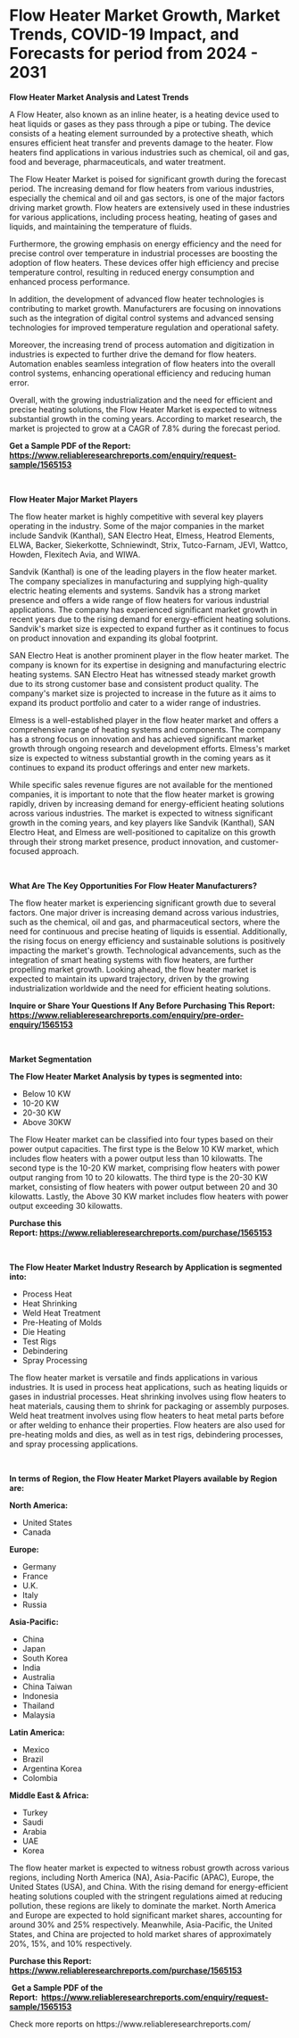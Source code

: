 <p><h1>Flow Heater Market Growth, Market Trends, COVID-19 Impact, and Forecasts for period from 2024 - 2031</h1></p><p><strong>Flow Heater Market Analysis and Latest Trends</strong></p>
<p><p>A Flow Heater, also known as an inline heater, is a heating device used to heat liquids or gases as they pass through a pipe or tubing. The device consists of a heating element surrounded by a protective sheath, which ensures efficient heat transfer and prevents damage to the heater. Flow heaters find applications in various industries such as chemical, oil and gas, food and beverage, pharmaceuticals, and water treatment.</p><p>The Flow Heater Market is poised for significant growth during the forecast period. The increasing demand for flow heaters from various industries, especially the chemical and oil and gas sectors, is one of the major factors driving market growth. Flow heaters are extensively used in these industries for various applications, including process heating, heating of gases and liquids, and maintaining the temperature of fluids.</p><p>Furthermore, the growing emphasis on energy efficiency and the need for precise control over temperature in industrial processes are boosting the adoption of flow heaters. These devices offer high efficiency and precise temperature control, resulting in reduced energy consumption and enhanced process performance.</p><p>In addition, the development of advanced flow heater technologies is contributing to market growth. Manufacturers are focusing on innovations such as the integration of digital control systems and advanced sensing technologies for improved temperature regulation and operational safety.</p><p>Moreover, the increasing trend of process automation and digitization in industries is expected to further drive the demand for flow heaters. Automation enables seamless integration of flow heaters into the overall control systems, enhancing operational efficiency and reducing human error.</p><p>Overall, with the growing industrialization and the need for efficient and precise heating solutions, the Flow Heater Market is expected to witness substantial growth in the coming years. According to market research, the market is projected to grow at a CAGR of 7.8% during the forecast period.</p></p>
<p><strong>Get a Sample PDF of the Report:&nbsp; <a href="https://www.reliableresearchreports.com/enquiry/request-sample/1565153">https://www.reliableresearchreports.com/enquiry/request-sample/1565153</a></strong></p>
<p>&nbsp;</p>
<p><strong>Flow Heater Major Market Players</strong></p>
<p><p>The flow heater market is highly competitive with several key players operating in the industry. Some of the major companies in the market include Sandvik (Kanthal), SAN Electro Heat, Elmess, Heatrod Elements, ELWA, Backer, Siekerkotte, Schniewindt, Strix, Tutco-Farnam, JEVI, Wattco, Howden, Flexitech Avia, and WIWA.</p><p>Sandvik (Kanthal) is one of the leading players in the flow heater market. The company specializes in manufacturing and supplying high-quality electric heating elements and systems. Sandvik has a strong market presence and offers a wide range of flow heaters for various industrial applications. The company has experienced significant market growth in recent years due to the rising demand for energy-efficient heating solutions. Sandvik's market size is expected to expand further as it continues to focus on product innovation and expanding its global footprint.</p><p>SAN Electro Heat is another prominent player in the flow heater market. The company is known for its expertise in designing and manufacturing electric heating systems. SAN Electro Heat has witnessed steady market growth due to its strong customer base and consistent product quality. The company's market size is projected to increase in the future as it aims to expand its product portfolio and cater to a wider range of industries.</p><p>Elmess is a well-established player in the flow heater market and offers a comprehensive range of heating systems and components. The company has a strong focus on innovation and has achieved significant market growth through ongoing research and development efforts. Elmess's market size is expected to witness substantial growth in the coming years as it continues to expand its product offerings and enter new markets.</p><p>While specific sales revenue figures are not available for the mentioned companies, it is important to note that the flow heater market is growing rapidly, driven by increasing demand for energy-efficient heating solutions across various industries. The market is expected to witness significant growth in the coming years, and key players like Sandvik (Kanthal), SAN Electro Heat, and Elmess are well-positioned to capitalize on this growth through their strong market presence, product innovation, and customer-focused approach.</p></p>
<p>&nbsp;</p>
<p><strong>What Are The Key Opportunities For Flow Heater Manufacturers?</strong></p>
<p><p>The flow heater market is experiencing significant growth due to several factors. One major driver is increasing demand across various industries, such as the chemical, oil and gas, and pharmaceutical sectors, where the need for continuous and precise heating of liquids is essential. Additionally, the rising focus on energy efficiency and sustainable solutions is positively impacting the market's growth. Technological advancements, such as the integration of smart heating systems with flow heaters, are further propelling market growth. Looking ahead, the flow heater market is expected to maintain its upward trajectory, driven by the growing industrialization worldwide and the need for efficient heating solutions.</p></p>
<p><strong>Inquire or Share Your Questions If Any Before Purchasing This Report: <a href="https://www.reliableresearchreports.com/enquiry/pre-order-enquiry/1565153">https://www.reliableresearchreports.com/enquiry/pre-order-enquiry/1565153</a></strong></p>
<p>&nbsp;</p>
<p><strong>Market Segmentation</strong></p>
<p><strong>The Flow Heater Market Analysis by types is segmented into:</strong></p>
<p><ul><li>Below 10 KW</li><li>10-20 KW</li><li>20-30 KW</li><li>Above 30KW</li></ul></p>
<p><p>The Flow Heater market can be classified into four types based on their power output capacities. The first type is the Below 10 KW market, which includes flow heaters with a power output less than 10 kilowatts. The second type is the 10-20 KW market, comprising flow heaters with power output ranging from 10 to 20 kilowatts. The third type is the 20-30 KW market, consisting of flow heaters with power output between 20 and 30 kilowatts. Lastly, the Above 30 KW market includes flow heaters with power output exceeding 30 kilowatts.</p></p>
<p><strong>Purchase this Report:&nbsp;<a href="https://www.reliableresearchreports.com/purchase/1565153">https://www.reliableresearchreports.com/purchase/1565153</a></strong></p>
<p>&nbsp;</p>
<p><strong>The Flow Heater Market Industry Research by Application is segmented into:</strong></p>
<p><ul><li>Process Heat</li><li>Heat Shrinking</li><li>Weld Heat Treatment</li><li>Pre-Heating of Molds</li><li>Die Heating</li><li>Test Rigs</li><li>Debindering</li><li>Spray Processing</li></ul></p>
<p><p>The flow heater market is versatile and finds applications in various industries. It is used in process heat applications, such as heating liquids or gases in industrial processes. Heat shrinking involves using flow heaters to heat materials, causing them to shrink for packaging or assembly purposes. Weld heat treatment involves using flow heaters to heat metal parts before or after welding to enhance their properties. Flow heaters are also used for pre-heating molds and dies, as well as in test rigs, debindering processes, and spray processing applications.</p></p>
<p>&nbsp;</p>
<p><strong>In terms of Region, the Flow Heater Market Players available by Region are:</strong></p>
<p>
    <p> <strong> North America: </strong>
        <ul>
            <li>United States</li>
            <li>Canada</li>
        </ul>
        </p> 
    <p> <strong> Europe: </strong>
        <ul>
            <li>Germany</li>
            <li>France</li>
            <li>U.K.</li>
            <li>Italy</li>
            <li>Russia</li>
        </ul>
        </p> 
    <p> <strong> Asia-Pacific: </strong>
        <ul>
            <li>China</li>
            <li>Japan</li>
            <li>South Korea</li>
            <li>India</li>
            <li>Australia</li>
            <li>China Taiwan</li>
            <li>Indonesia</li>
            <li>Thailand</li>
            <li>Malaysia</li>
        </ul>
        </p> 
    <p> <strong> Latin America: </strong>
        <ul>
            <li>Mexico</li>
            <li>Brazil</li>
            <li>Argentina Korea</li>
            <li>Colombia</li>
        </ul>
        </p> 
    <p> <strong> Middle East & Africa: </strong>
        <ul>
            <li>Turkey</li>
            <li>Saudi</li>
            <li>Arabia</li>
            <li>UAE</li>
            <li>Korea</li>
        </ul>
    </p>
    </p>
<p><p>The flow heater market is expected to witness robust growth across various regions, including North America (NA), Asia-Pacific (APAC), Europe, the United States (USA), and China. With the rising demand for energy-efficient heating solutions coupled with the stringent regulations aimed at reducing pollution, these regions are likely to dominate the market. North America and Europe are expected to hold significant market shares, accounting for around 30% and 25% respectively. Meanwhile, Asia-Pacific, the United States, and China are projected to hold market shares of approximately 20%, 15%, and 10% respectively.</p></p>
<p><strong>Purchase this Report: <a href="https://www.reliableresearchreports.com/purchase/1565153">https://www.reliableresearchreports.com/purchase/1565153</a></strong></p>
<p>&nbsp;<strong>Get a Sample PDF of the Report:&nbsp;&nbsp;<a href="https://www.reliableresearchreports.com/enquiry/request-sample/1565153">https://www.reliableresearchreports.com/enquiry/request-sample/1565153</a></strong></p>
<p><strong></strong></p>
<p>Check more reports on https://www.reliableresearchreports.com/</p>